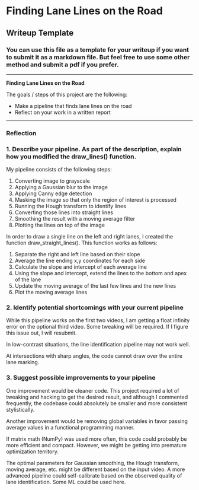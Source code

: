 # **Finding Lane Lines on the Road** 

## Writeup Template

### You can use this file as a template for your writeup if you want to submit it as a markdown file. But feel free to use some other method and submit a pdf if you prefer.

---

**Finding Lane Lines on the Road**

The goals / steps of this project are the following:
* Make a pipeline that finds lane lines on the road
* Reflect on your work in a written report


[//]: # (Image References)

[image1]: ./examples/grayscale.jpg "Grayscale"

---

### Reflection

### 1. Describe your pipeline. As part of the description, explain how you modified the draw_lines() function.

My pipeline consists of the following steps: 
1. Converting image to grayscale
2. Applying a Gaussian blur to the image
3. Applying Canny edge detection
4. Masking the image so that only the region of interest is processed
5. Running the Hough transform to identify lines
6. Converting those lines into straight lines
7. Smoothing the result with a moving average filter
8. Plotting the lines on top of the image

In order to draw a single line on the left and right lanes, I created the function draw_straight_lines().
This function works as follows:
1. Separate the right and left line based on their slope
2. Average the line ending x,y coordinates for each side
3. Calculate the slope and intercept of each average line
4. Using the slope and intercept, extend the lines to the bottom and apex of the lane
5. Update the moving average of the last few lines and the new lines
6. Plot the moving average lines



### 2. Identify potential shortcomings with your current pipeline


While this pipeline works on the first two videos, I am getting a float infinity error on the optional third video. Some tweaking will be required. If I figure this issue out, I will resubmit.

In low-contrast situations, the line identification pipeline may not work well.

At intersections with sharp angles, the code cannot draw over the entire lane marking.


### 3. Suggest possible improvements to your pipeline

One improvement would be cleaner code. This project required a lot of tweaking and hacking to get the desired result, and although I commented frequently, the codebase could absolutely be smaller and more consistent stylistically.

Another improvement would be removing global variables in favor passing average values in a functional programming manner.

If matrix math (NumPy) was used more often, this code could probably be more efficient and compact. However, we might be getting into premature optimization territory.

The optimal parameters for Gaussian smoothing, the Hough transform, moving average, etc. might be different based on the input video. A more advanced pipeline could self-calibrate based on the observed quality of lane identification. Some ML could be used here.
